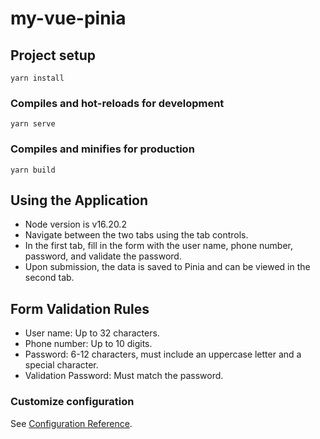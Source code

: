 # my-vue-pinia

## Project setup
```
yarn install
```

### Compiles and hot-reloads for development
```
yarn serve
```

### Compiles and minifies for production
```
yarn build
```

## Using the Application
- Node version is v16.20.2
- Navigate between the two tabs using the tab controls.
- In the first tab, fill in the form with the user name, phone number, password, and validate the password.
- Upon submission, the data is saved to Pinia and can be viewed in the second tab.

## Form Validation Rules
- User name: Up to 32 characters.
- Phone number: Up to 10 digits.
- Password: 6-12 characters, must include an uppercase letter and a special character.
- Validation Password: Must match the password.


### Customize configuration
See [Configuration Reference](https://cli.vuejs.org/config/).
